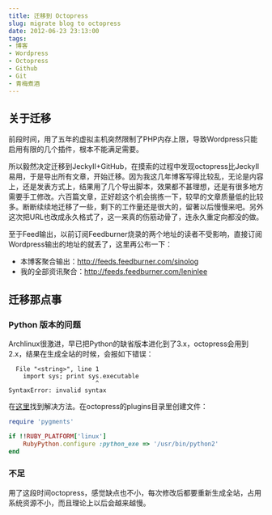 ```yaml
---
title: 迁移到 Octopress
slug: migrate blog to octopress
date: 2012-06-23 23:13:00
tags:
- 博客
- Wordpress
- Octopress
- Github
- Git
- 青梅煮酒
---
```


## 关于迁移

前段时间，用了五年的虚拟主机突然限制了PHP内存上限，导致Wordpress只能启用有限的几个插件，根本不能满足需要。

所以毅然决定迁移到JeckyII+GitHub，在摸索的过程中发现octopress比JeckyII易用，于是导出所有文章，开始迁移。因为我这几年博客写得比较乱，无论是内容上，还是发表方式上，结果用了几个导出脚本，效果都不甚理想，还是有很多地方需要手工修改。六百篇文章，正好趁这个机会挑拣一下，较早的文章质量低的比较多。断断续续地迁移了一些，剩下的工作量还是很大的，留著以后慢慢来吧。另外这次把URL也改成永久格式了，这一来真的伤筋动骨了，连永久重定向都没的做。

至于Feed输出，以前订阅Feedburner烧录的两个地址的读者不受影响，直接订阅Wordpress输出的地址的就丢了，这里再公布一下：

- 本博客聚合输出：http://feeds.feedburner.com/sinolog
- 我的全部资讯聚合：http://feeds.feedburner.com/leninlee

## 迁移那点事

### Python 版本的问题

Archlinux很激进，早已把Python的缺省版本进化到了3.x，octopress会用到2.x，结果在生成全站的时候，会报如下错误：

```
  File "<string>", line 1
    import sys; print sys.executable
                        ^
SyntaxError: invalid syntax
```

在[这里](http://blog.dayanjia.com/2012/04/fix-rubypython-bug-in-arch-linux/)找到解决方法。在octopress的plugins目录里创建文件：

```ruby
require 'pygments'

if !!RUBY_PLATFORM['linux']
    RubyPython.configure :python_exe => '/usr/bin/python2'
end
```

### 不足

用了这段时间octopress，感觉缺点也不小，每次修改后都要重新生成全站，占用系统资源不小，而且理论上以后会越来越慢。
